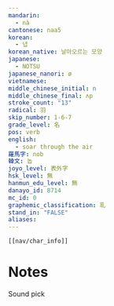 ```yaml
---
mandarin:
  - nà
cantonese: naa5
korean:
  - 녑
korean_native: 날아오르는 모양
japanese:
  - NOTSU
japanese_nanori: ø
vietnamese:
middle_chinese_initial: n
middle_chinese_final: ʌp
stroke_count: "13"
radical: 羽
skip_number: 1-6-7
grade_level: 名
pos: verb
english:
  - soar through the air
羅馬字: nob
韓文: 놉
joyo_level: 表外字
hsk_level: 無
hanmun_edu_level: 無
danayo_id: 8714
mc_id: 0
graphemic_classification: 耴
stand_in: "FALSE"
aliases:
---
```

```meta-bind-embed
[[nav/char_info]]
```

# Notes
Sound pick
